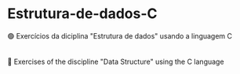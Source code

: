 # Estrutura-de-dados-C
🟢 Exercícios da diciplina "Estrutura de dados" usando a linguagem C
##
🔴 Exercises of the discipline "Data Structure" using the C language
